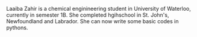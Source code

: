 Laaiba Zahir is a chemical enginineering student in University of Waterloo, currently in semester 1B. She completed hgihschool in St. John's, Newfoundland and Labrador. She can now write some basic codes in pythons. 

<!---
lzahir/lzahir is a ✨ special ✨ repository because its `README.md` (this file) appears on your GitHub profile.
You can click the Preview link to take a look at your changes.
--->

